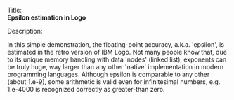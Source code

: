 Title:<br/>
<b>Epsilon estimation in Logo</b>

Description:<br/>
<p>In this simple demonstration, the floating-point accuracy, a.k.a. 'epsilon', is estimated in the retro version of IBM Logo. Not many people know that, due to its unique memory handling with data 'nodes' (linked list), exponents can be truly huge, way larger than any other 'native' implementation in modern programming languages. Although epsilon is comparable to any other (about 1.e-9), some arithmetic is valid even for infinitesimal numbers, e.g. 1.e-4000 is recognized correctly as greater-than zero.</p>
